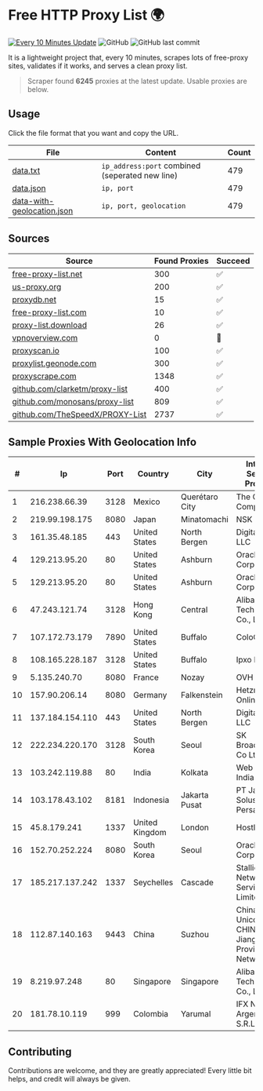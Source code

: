 
# Free HTTP Proxy List 🌍

[![Every 10 Minutes Update](https://github.com/mertguvencli/http-proxy-list/actions/workflows/main.yml/badge.svg?branch=main)](https://github.com/mertguvencli/http-proxy-list/actions/workflows/main.yml)
![GitHub](https://img.shields.io/github/license/mertguvencli/http-proxy-list)
![GitHub last commit](https://img.shields.io/github/last-commit/mertguvencli/http-proxy-list)

It is a lightweight project that, every 10 minutes, scrapes lots of free-proxy sites, validates if it works, and serves a clean proxy list.


> Scraper found **6245** proxies at the latest update. Usable proxies are below.

## Usage

Click the file format that you want and copy the URL.


|File|Content|Count|
|----|-------|-----|
|[data.txt](https://raw.githubusercontent.com/mertguvencli/http-proxy-list/main/proxy-list/data.txt)|`ip_address:port` combined (seperated new line)|479|
|[data.json](https://raw.githubusercontent.com/mertguvencli/http-proxy-list/main/proxy-list/data.json)|`ip, port`|479|
|[data-with-geolocation.json](https://raw.githubusercontent.com/mertguvencli/http-proxy-list/main/proxy-list/data-with-geolocation.json)|`ip, port, geolocation`|479|

## Sources

|Source|Found Proxies|Succeed|
|------|-------------|-------|
|[free-proxy-list.net](https://free-proxy-list.net)|300|✅|
|[us-proxy.org](https://www.us-proxy.org)|200|✅|
|[proxydb.net](http://proxydb.net)|15|✅|
|[free-proxy-list.com](https://free-proxy-list.com/?page=&port=&type%5B%5D=http&type%5B%5D=https&up_time=0&search=Search)|10|✅|
|[proxy-list.download](https://www.proxy-list.download/HTTP)|26|✅|
|[vpnoverview.com](https://vpnoverview.com/privacy/anonymous-browsing/free-proxy-servers)|0|🚫|
|[proxyscan.io](https://www.proxyscan.io)|100|✅|
|[proxylist.geonode.com](https://proxylist.geonode.com/api/proxy-list?limit=300&page=1&sort_by=lastChecked&sort_type=desc&protocols=http,https)|300|✅|
|[proxyscrape.com](https://api.proxyscrape.com/v2/?request=displayproxies&protocol=http&timeout=10000&country=all&ssl=all&anonymity=all)|1348|✅|
|[github.com/clarketm/proxy-list](https://raw.githubusercontent.com/clarketm/proxy-list/master/proxy-list-raw.txt)|400|✅|
|[github.com/monosans/proxy-list](https://raw.githubusercontent.com/monosans/proxy-list/main/proxies/http.txt)|809|✅|
|[github.com/TheSpeedX/PROXY-List](https://raw.githubusercontent.com/TheSpeedX/PROXY-List/master/http.txt)|2737|✅|


## Sample Proxies With Geolocation Info

|#|Ip|Port|Country|City|Internet Service Provider|
|-|--|----|-------|----|-------------------------|
|1|216.238.66.39|3128|Mexico|Querétaro City|The Constant Company|
|2|219.99.198.175|8080|Japan|Minatomachi|NSK Co., Ltd.|
|3|161.35.48.185|443|United States|North Bergen|DigitalOcean, LLC|
|4|129.213.95.20|80|United States|Ashburn|Oracle Corporation|
|5|129.213.95.20|80|United States|Ashburn|Oracle Corporation|
|6|47.243.121.74|3128|Hong Kong|Central|Alibaba (US) Technology Co., Ltd.|
|7|107.172.73.179|7890|United States|Buffalo|ColoCrossing|
|8|108.165.228.187|3128|United States|Buffalo|Ipxo LLC|
|9|5.135.240.70|8080|France|Nozay|OVH SAS|
|10|157.90.206.14|8080|Germany|Falkenstein|Hetzner Online GmbH|
|11|137.184.154.110|443|United States|North Bergen|DigitalOcean, LLC|
|12|222.234.220.170|3128|South Korea|Seoul|SK Broadband Co Ltd|
|13|103.242.119.88|80|India|Kolkata|Web Werks India Pvt. Ltd.|
|14|103.178.43.102|8181|Indonesia|Jakarta Pusat|PT Jaring Solusi Persada|
|15|45.8.179.241|1337|United Kingdom|London|Hostland LLC|
|16|152.70.252.224|8080|South Korea|Seoul|Oracle Corporation|
|17|185.217.137.242|1337|Seychelles|Cascade|Stallion Network Services Limited|
|18|112.87.140.163|9443|China|Suzhou|China Unicom CHINA169 Jiangsu Province Network|
|19|8.219.97.248|80|Singapore|Singapore|Alibaba (US) Technology Co., Ltd.|
|20|181.78.10.119|999|Colombia|Yarumal|IFX Networks Argentina S.R.L|



## Contributing

Contributions are welcome, and they are greatly appreciated! Every
little bit helps, and credit will always be given.

